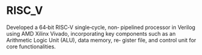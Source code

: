 # RISC_V
Developed a 64‐bit RISC‐V single‐cycle, non‐
pipelined processor in Verilog using AMD Xilinx
Vivado, incorporating key components such as
an Arithmetic Logic Unit (ALU), data memory, re‐
gister file, and control unit for core functionalities.
